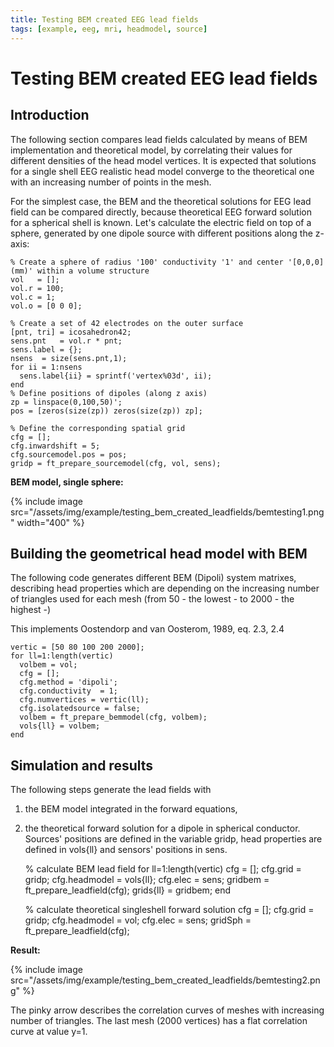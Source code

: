 ```yaml
---
title: Testing BEM created EEG lead fields
tags: [example, eeg, mri, headmodel, source]
---
```


# Testing BEM created EEG lead fields

## Introduction

The following section compares lead fields calculated by means of BEM implementation and theoretical model, by correlating their values for different densities of the head model vertices. It is expected that solutions for a single shell EEG realistic head model converge to the theoretical one with an increasing number of points in the mesh.

For the simplest case, the BEM and the theoretical solutions for EEG lead field can be compared directly, because theoretical EEG forward solution for a spherical shell is known. Let's calculate the electric field on top of a sphere, generated by one dipole source with different positions along the z-axis:

    % Create a sphere of radius '100' conductivity '1' and center '[0,0,0] (mm)' within a volume structure
    vol   = [];
    vol.r = 100;
    vol.c = 1;
    vol.o = [0 0 0];

    % Create a set of 42 electrodes on the outer surface
    [pnt, tri] = icosahedron42;
    sens.pnt   = vol.r * pnt;
    sens.label = {};
    nsens  = size(sens.pnt,1);
    for ii = 1:nsens
      sens.label{ii} = sprintf('vertex%03d', ii);
    end
    % Define positions of dipoles (along z axis)
    zp = linspace(0,100,50)';
    pos = [zeros(size(zp)) zeros(size(zp)) zp];

    % Define the corresponding spatial grid
    cfg = [];
    cfg.inwardshift = 5;
    cfg.sourcemodel.pos = pos;
    gridp = ft_prepare_sourcemodel(cfg, vol, sens);

**BEM model, single sphere:**

{% include image src="/assets/img/example/testing_bem_created_leadfields/bemtesting1.png" width="400" %}

## Building the geometrical head model with BEM

The following code generates different BEM (Dipoli) system matrixes, describing head properties which are depending on the increasing number of triangles used for each mesh (from 50 - the lowest - to 2000 - the highest -)

This implements Oostendorp and van Oosterom, 1989, eq. 2.3, 2.4

    vertic = [50 80 100 200 2000];
    for ll=1:length(vertic)
      volbem = vol;
      cfg = [];
      cfg.method = 'dipoli';
      cfg.conductivity  = 1;
      cfg.numvertices = vertic(ll);
      cfg.isolatedsource = false;
      volbem = ft_prepare_bemmodel(cfg, volbem);
      vols{ll} = volbem;
    end

## Simulation and results

The following steps generate the lead fields with

1. the BEM model integrated in the forward equations,
2. the theoretical forward solution for a dipole in spherical conductor. Sources' positions are defined in the variable gridp, head properties are defined in vols{ll} and sensors' positions in sens.

   % calculate BEM lead field
   for ll=1:length(vertic)
   cfg = [];
   cfg.grid = gridp;
   cfg.headmodel = vols{ll};
   cfg.elec = sens;
   gridbem = ft_prepare_leadfield(cfg);
   grids{ll} = gridbem;
   end

   % calculate theoretical singleshell forward solution
   cfg = [];
   cfg.grid = gridp;
   cfg.headmodel = vol;
   cfg.elec = sens;
   gridSph = ft_prepare_leadfield(cfg);

**Result:**

{% include image src="/assets/img/example/testing_bem_created_leadfields/bemtesting2.png" %}

The pinky arrow describes the correlation curves of meshes with increasing number of triangles. The last mesh (2000 vertices) has a flat correlation curve at value y=1.

